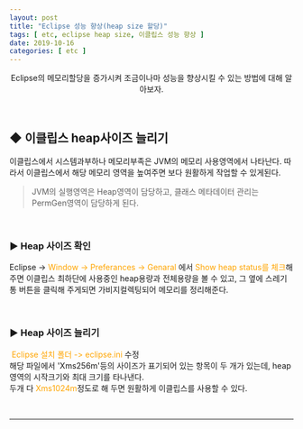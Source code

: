 ```yaml
---
layout: post
title: "Eclipse 성능 향상(heap size 할당)"
tags: [ etc, eclipse heap size, 이클립스 성능 향상 ]
date: 2019-10-16
categories: [ etc ]
---
```


<p align="center">
    Eclipse의 메모리할당을 증가시켜 조금이나마 성능을 향상시킬 수 있는 방법에 대해 알아보자.
</p><br/>

## ◆ 이클립스 heap사이즈 늘리기
이클립스에서 시스템과부하나 메모리부족은 JVM의 메모리 사용영역에서 나타난다.
따라서 이클립스에서 해당 메모리 영역을 높여주면 보다 원활하게 작업할 수 있게된다.

> JVM의 실행영역은 Heap영역이 담당하고, 클래스 메타데이터 관리는 PermGen영역이 담당하게 된다.

<br/>

### ▶ Heap 사이즈 확인
Eclipse -> <font color="orange">Window -> Preferances -> Genaral</font> 에서 <font color="orange">Show heap status를 체크</font>해주면 이클립스 최하단에 사용중인 heap용량과 전체용량을 볼 수 있고, 그 옆에 스레기통 버튼을 클릭해 주게되면 가비지컬렉팅되어 메모리를 정리해준다.

<br/>

### ▶ Heap 사이즈 늘리기
&nbsp;<font color="orange">Eclipse 설치 폴더 -> eclipse.ini</font> 수정<br/>
해당 파일에서 'Xms256m'등의 사이즈가 표기되어 있는 항목이 두 개가 있는데, heap영역의 시작크기와 최대 크기를 타나낸다.<br/>
두개 다 <font color="orange">Xms1024m</font>정도로 해 두면 원활하게 이클립스를 사용할 수 있다.






<br/>
<hr/>